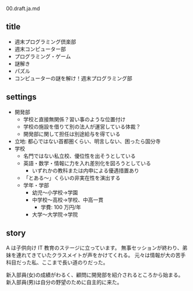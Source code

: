 00.draft.ja.md

## title

- 週末プログラミング倶楽部
- 週末コンピューター部
- プログラミング・ゲーム
- 謎解き
- パズル
- コンピューターの謎を解け！週末プログラミング部

## settings

- 開発部
  - 学校と直接無関係？習い事のような位置付け
  - 学校の施設を借りて別の法人が運営している体裁？
  - 開発部に関して担任は別途給与を得ている
- 立地: 都心ではない首都圏くらい、明言しない、困ったら国分寺
- 学校
  - 名門ではない私立校、優位性を出そうとしている
  - 英語・数学・情報に力を入れ差別化を図ろうとしている
    - いずれかの教科または内申による優遇措置あり
  - 「とある〜」くらいの非実在性を演出する
  - 学年・学部
    - 幼児〜小学校->学園
    - 中学校〜高校->学校、中高一貫
      - 学費: 100 万円/年
    - 大学〜大学院->学院

## story

A は子供向け IT 教育のステージに立っています。
無事セッションが終わり、弟妹を連れてきていたクラスメイトが声をかけてくれる。
元々は情報が大の苦手科目だった私、ここまで長い道のりだった。

新入部員(女)の成績がわるく、顧問に開発部を紹介されるところから始まる。
新入部員(男)は自分の野望のために自主的に来た。
